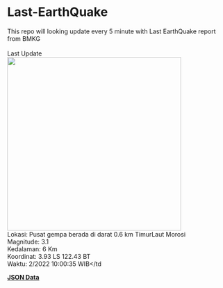 # Last-EarthQuake
This repo will looking update every 5 minute with Last EarthQuake report from BMKG
<br>
<br>
Last Update
<br>
<img src="https://ews.bmkg.go.id/TEWS/data/20221216100035.mmi.jpg" width="400"/>
<br>
Lokasi: Pusat gempa berada di darat 0.6 km TimurLaut Morosi <br>
Magnitude: 3.1 <br>
Kedalaman: 6 Km <br>
Koordinat: 3.93 LS 122.43 BT <br>
Waktu: 2/2022 10:00:35 WIB</td <br>

<a href="./data/data.json">**JSON Data**</a>
